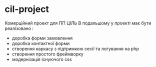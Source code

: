 # cil-project
Комерційний проект для ПП ЦІЛЬ
В подальшому у проекті має бути реалізовано : 
- доробка форми замовлення
- доробка контактної форми
- створення каркасу з підтримкою сесії та логування на php
- створення простого фреймворку
- модернізація існуючого css
